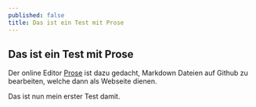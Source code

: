 ```yaml
---
published: false
title: Das ist ein Test mit Prose
---
```


## Das ist ein Test mit Prose

Der online Editor [Prose](Prose.io "Webseite von Prose") ist dazu gedacht, Markdown Dateien auf Github zu bearbeiten, welche dann als Webseite dienen.

Das ist nun mein erster Test damit.